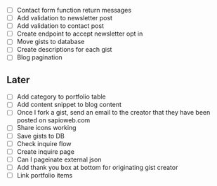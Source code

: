 - [ ] Contact form function return messages
- [ ] Add validation to newsletter post
- [ ] Add validation to contact post
- [ ] Create endpoint to accept newsletter opt in
- [ ] Move gists to database
- [ ] Create descriptions for each gist
- [ ] Blog pagination

## Later
- [ ] Add category to portfolio table
- [ ] Add content snippet to blog content
- [ ] Once I fork a gist, send an email to the creator that they have been posted on sapioweb.com
- [ ] Share icons working
- [ ] Save gists to DB
- [ ] Check inquire flow
- [ ] Create inquire page
- [ ] Can I pageinate external json
- [ ] Add thank you box at bottom for originating gist creator
- [ ] Link portfolio items
